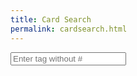 ```yaml
---
title: Card Search
permalink: cardsearch.html
---
```

<body>
    <input type="text" id="inputField" onkeypress="saveInput(event)" placeholder="Enter tag without #">
    <div id="result-container">
        <div id="name">
            <h1></h1>
        </div>
        <div id="trophies">
            <h1></h1>
        </div>
        <div id="playerStats">
        </div>
    </div>
</body>
